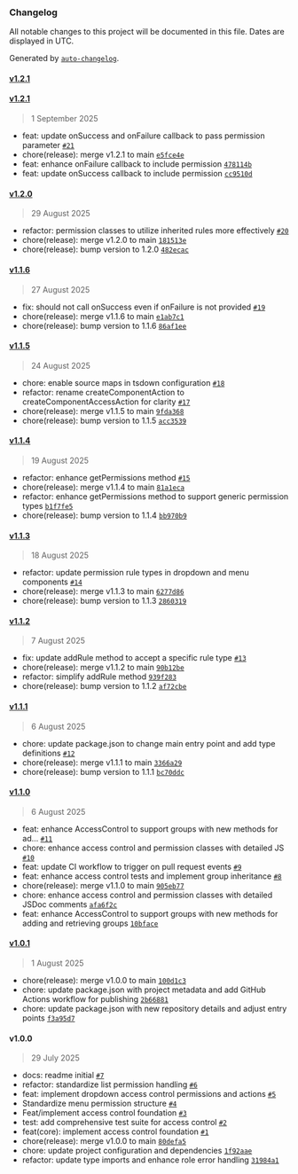 ### Changelog

All notable changes to this project will be documented in this file. Dates are displayed in UTC.

Generated by [`auto-changelog`](https://github.com/CookPete/auto-changelog).

#### [v1.2.1](https://github.com/ricky-fn/PermitCore/compare/v1.2.1...v1.2.1)

#### [v1.2.1](https://github.com/ricky-fn/PermitCore/compare/v1.2.0...v1.2.1)

> 1 September 2025

- feat: update onSuccess and onFailure callback to pass permission parameter [`#21`](https://github.com/ricky-fn/PermitCore/pull/21)
- chore(release): merge v1.2.1 to main [`e5fce4e`](https://github.com/ricky-fn/PermitCore/commit/e5fce4eb1f8256858a0e90bb914ed0aa18ed2ebc)
- feat: enhance onFailure callback to include permission [`478114b`](https://github.com/ricky-fn/PermitCore/commit/478114bb426b66100c328bb2a9b702e9a3a7076c)
- feat: update onSuccess callback to include permission [`cc9510d`](https://github.com/ricky-fn/PermitCore/commit/cc9510d193e29c80af577c74bc83400ccd119b1d)

#### [v1.2.0](https://github.com/ricky-fn/PermitCore/compare/v1.1.6...v1.2.0)

> 29 August 2025

- refactor: permission classes to utilize inherited rules more effectively [`#20`](https://github.com/ricky-fn/PermitCore/pull/20)
- chore(release): merge v1.2.0 to main [`181513e`](https://github.com/ricky-fn/PermitCore/commit/181513e06faf3396b5f81d6a3cdc55171709c4ab)
- chore(release): bump version to 1.2.0 [`482ecac`](https://github.com/ricky-fn/PermitCore/commit/482ecac5488f7bdfad3538664df5fbc76317e21e)

#### [v1.1.6](https://github.com/ricky-fn/PermitCore/compare/v1.1.5...v1.1.6)

> 27 August 2025

- fix: should not call onSuccess even if onFailure is not provided [`#19`](https://github.com/ricky-fn/PermitCore/pull/19)
- chore(release): merge v1.1.6 to main [`e1ab7c1`](https://github.com/ricky-fn/PermitCore/commit/e1ab7c1d958d0a85372bad05d6bb55455049e1f7)
- chore(release): bump version to 1.1.6 [`86af1ee`](https://github.com/ricky-fn/PermitCore/commit/86af1ee754f2c7d72a61fc756d8e2eecfd04ec8d)

#### [v1.1.5](https://github.com/ricky-fn/PermitCore/compare/v1.1.4...v1.1.5)

> 24 August 2025

- chore: enable source maps in tsdown configuration [`#18`](https://github.com/ricky-fn/PermitCore/pull/18)
- refactor: rename createComponentAction to createComponentAccessAction for clarity [`#17`](https://github.com/ricky-fn/PermitCore/pull/17)
- chore(release): merge v1.1.5 to main [`9fda368`](https://github.com/ricky-fn/PermitCore/commit/9fda3682fa4c46ecfc4c60f12a7aa9df49e202b7)
- chore(release): bump version to 1.1.5 [`acc3539`](https://github.com/ricky-fn/PermitCore/commit/acc3539e305953994c134d287e98c97c1c3a855e)

#### [v1.1.4](https://github.com/ricky-fn/PermitCore/compare/v1.1.3...v1.1.4)

> 19 August 2025

- refactor: enhance getPermissions method [`#15`](https://github.com/ricky-fn/PermitCore/pull/15)
- chore(release): merge v1.1.4 to main [`81a1eca`](https://github.com/ricky-fn/PermitCore/commit/81a1ecadfe1f9d8f52d7f1059abcb7cfbc6be8a8)
- refactor: enhance getPermissions method to support generic permission types [`b1f7fe5`](https://github.com/ricky-fn/PermitCore/commit/b1f7fe5e57d0163a0430c36641b7e191a90548ff)
- chore(release): bump version to 1.1.4 [`bb970b9`](https://github.com/ricky-fn/PermitCore/commit/bb970b9edd5e6ce1a91abcc644c273a15827b294)

#### [v1.1.3](https://github.com/ricky-fn/PermitCore/compare/v1.1.2...v1.1.3)

> 18 August 2025

- refactor: update permission rule types in dropdown and menu components [`#14`](https://github.com/ricky-fn/PermitCore/pull/14)
- chore(release): merge v1.1.3 to main [`6277d86`](https://github.com/ricky-fn/PermitCore/commit/6277d865305ccf1cc377e87bdd4610b15c021bd5)
- chore(release): bump version to 1.1.3 [`2860319`](https://github.com/ricky-fn/PermitCore/commit/28603191cd648aca20d720ac027c5c1ef13fb26c)

#### [v1.1.2](https://github.com/ricky-fn/PermitCore/compare/v1.1.1...v1.1.2)

> 7 August 2025

- fix: update addRule method to accept a specific rule type [`#13`](https://github.com/ricky-fn/PermitCore/pull/13)
- chore(release): merge v1.1.2 to main [`90b12be`](https://github.com/ricky-fn/PermitCore/commit/90b12be5a46701456aed5e2523630da65dd9fe6e)
- refactor: simplify addRule method [`939f283`](https://github.com/ricky-fn/PermitCore/commit/939f283546e5ddc3893fb1679c443ab2dbd3d8a5)
- chore(release): bump version to 1.1.2 [`af72cbe`](https://github.com/ricky-fn/PermitCore/commit/af72cbe8051453f9bd01857a92b84823d956b1c4)

#### [v1.1.1](https://github.com/ricky-fn/PermitCore/compare/v1.1.0...v1.1.1)

> 6 August 2025

- chore: update package.json to change main entry point and add type definitions [`#12`](https://github.com/ricky-fn/PermitCore/pull/12)
- chore(release): merge v1.1.1 to main [`3366a29`](https://github.com/ricky-fn/PermitCore/commit/3366a292b01f6856e0f4498bf9f2bf9976236eb5)
- chore(release): bump version to 1.1.1 [`bc70ddc`](https://github.com/ricky-fn/PermitCore/commit/bc70ddc431d5cd51f33e90cca3d0e43eb1374e8b)

#### [v1.1.0](https://github.com/ricky-fn/PermitCore/compare/v1.0.1...v1.1.0)

> 6 August 2025

- feat: enhance AccessControl to support groups with new methods for ad… [`#11`](https://github.com/ricky-fn/PermitCore/pull/11)
- chore: enhance access control and permission classes with detailed JS [`#10`](https://github.com/ricky-fn/PermitCore/pull/10)
- feat: update CI workflow to trigger on pull request events [`#9`](https://github.com/ricky-fn/PermitCore/pull/9)
- feat: enhance access control tests and implement group inheritance [`#8`](https://github.com/ricky-fn/PermitCore/pull/8)
- chore(release): merge v1.1.0 to main [`905eb77`](https://github.com/ricky-fn/PermitCore/commit/905eb770ed50acd1b56b9637d722c32fcc4f16bf)
- chore: enhance access control and permission classes with detailed JSDoc comments [`afa6f2c`](https://github.com/ricky-fn/PermitCore/commit/afa6f2ccfbf5e39cdb80035cb8104779a703e143)
- feat: enhance AccessControl to support groups with new methods for adding and retrieving groups [`10bface`](https://github.com/ricky-fn/PermitCore/commit/10bfacec4bc382a865b758be26c5f44e6e0c845f)

#### [v1.0.1](https://github.com/ricky-fn/PermitCore/compare/v1.0.0...v1.0.1)

> 1 August 2025

- chore(release): merge v1.0.0 to main [`100d1c3`](https://github.com/ricky-fn/PermitCore/commit/100d1c318366a4d7298aa4db36a6e94b96301579)
- chore: update package.json with project metadata and add GitHub Actions workflow for publishing [`2b66881`](https://github.com/ricky-fn/PermitCore/commit/2b66881548799b42885e4c85fe45786c6fd82aae)
- chore: update package.json with new repository details and adjust entry points [`f3a95d7`](https://github.com/ricky-fn/PermitCore/commit/f3a95d727ddfe1c13f2b3f148290e12a6ce0c4f3)

#### v1.0.0

> 29 July 2025

- docs: readme initial [`#7`](https://github.com/ricky-fn/PermitCore/pull/7)
- refactor: standardize list permission handling [`#6`](https://github.com/ricky-fn/PermitCore/pull/6)
- feat: implement dropdown access control permissions and actions [`#5`](https://github.com/ricky-fn/PermitCore/pull/5)
- Standardize menu permission structure [`#4`](https://github.com/ricky-fn/PermitCore/pull/4)
- Feat/implement access control foundation [`#3`](https://github.com/ricky-fn/PermitCore/pull/3)
- test: add comprehensive test suite for access control [`#2`](https://github.com/ricky-fn/PermitCore/pull/2)
- feat(core): implement access control foundation [`#1`](https://github.com/ricky-fn/PermitCore/pull/1)
- chore(release): merge v1.0.0 to main [`80defa5`](https://github.com/ricky-fn/PermitCore/commit/80defa5dea95329dacb7f8e416d9c17e8c23c332)
- chore: update project configuration and dependencies [`1f92aae`](https://github.com/ricky-fn/PermitCore/commit/1f92aaedde4088cb86f3eec173f26421362d0f5a)
- refactor: update type imports and enhance role error handling [`31984a1`](https://github.com/ricky-fn/PermitCore/commit/31984a1e22826498be35d402536c2957c57e1386)
